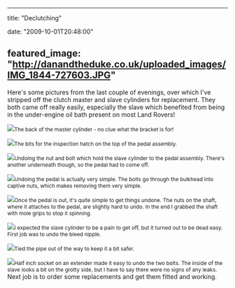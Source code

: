 
---
title: "Declutching"

date: "2009-10-01T20:48:00"

featured_image: "http://danandtheduke.co.uk/uploaded_images/IMG_1844-727603.JPG"
---


Here's some pictures from the last couple of evenings, over which I've stripped off the clutch master and slave cylinders for replacement. They both came off really easily, especially the slave which benefited from being in the under-engine oil bath present on most Land Rovers!

<a href="http://danandtheduke.co.uk/uploaded_images/IMG_1844-727609.JPG"><img src="/images/declutching/IMG_1844-727603.JPG"/></a><span style="font-size:85%;">The back of the master cylinder - no clue what the bracket is for!</span>

<a href="http://danandtheduke.co.uk/uploaded_images/IMG_1846-727579.JPG"><img src="/images/declutching/IMG_1846-727574.JPG"/></a><span style="font-size:85%;">The bits for the inspection hatch on the top of the pedal assembly.</span>

<a href="http://danandtheduke.co.uk/uploaded_images/IMG_1852-784246.JPG"><img src="/images/declutching/IMG_1852-784240.JPG"/></a><span style="font-size:85%;">Undoing the nut and bolt which hold the slave cylinder to the pedal assembly.  There's another underneath though, so the pedal had to come off.</span>

<a href="http://danandtheduke.co.uk/uploaded_images/IMG_1855-784215.JPG"><img src="/images/declutching/IMG_1855-784209.JPG"/></a><span style="font-size:85%;">Undoing the pedal is actually very simple.  The bolts go through the bulkhead into captive nuts, which makes removing them very simple.</span>

<a href="http://danandtheduke.co.uk/uploaded_images/IMG_1863-718763.JPG"><img src="/images/declutching/IMG_1863-718758.JPG"/></a><span style="font-size:85%;">Once the pedal is out, it's quite simple to get things undone.  The nuts on the shaft, where it attaches to the pedal, are slightly hard to undo.  In the end I grabbed the shaft with mole grips to stop it spinning.</span>

<a href="http://danandtheduke.co.uk/uploaded_images/IMG_1867-718735.JPG"><img src="/images/declutching/IMG_1867-718664.JPG"/></a><span style="font-size:85%;">I expected the slave cylinder to be a pain to get off, but it turned out to be dead easy.  First job was to undo the bleed nipple.</span>

<a href="http://danandtheduke.co.uk/uploaded_images/IMG_1875-788308.JPG"><img src="/images/declutching/IMG_1875-788302.JPG"/></a><span style="font-size:85%;">Tied the pipe out of the way to keep it a bit safer.</span>

<a href="http://danandtheduke.co.uk/uploaded_images/IMG_1878-788278.JPG"><img src="/images/declutching/IMG_1878-788273.JPG"/></a><span style="font-size:85%;">Half inch socket on an extender made it easy to undo the two bolts.  The inside of the slave looks a bit on the grotty side, but I have to say there were no signs of any leaks.
</span>
Next job is to order some replacements and get them fitted and working.